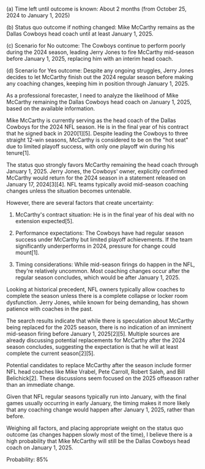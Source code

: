 (a) Time left until outcome is known: About 2 months (from October 25, 2024 to January 1, 2025)

(b) Status quo outcome if nothing changed: Mike McCarthy remains as the Dallas Cowboys head coach until at least January 1, 2025.

(c) Scenario for No outcome: The Cowboys continue to perform poorly during the 2024 season, leading Jerry Jones to fire McCarthy mid-season before January 1, 2025, replacing him with an interim head coach.

(d) Scenario for Yes outcome: Despite any ongoing struggles, Jerry Jones decides to let McCarthy finish out the 2024 regular season before making any coaching changes, keeping him in position through January 1, 2025.

As a professional forecaster, I need to analyze the likelihood of Mike McCarthy remaining the Dallas Cowboys head coach on January 1, 2025, based on the available information.

Mike McCarthy is currently serving as the head coach of the Dallas Cowboys for the 2024 NFL season. He is in the final year of his contract that he signed back in 2020[1][5]. Despite leading the Cowboys to three straight 12-win seasons, McCarthy is considered to be on the "hot seat" due to limited playoff success, with only one playoff win during his tenure[1].

The status quo strongly favors McCarthy remaining the head coach through January 1, 2025. Jerry Jones, the Cowboys' owner, explicitly confirmed McCarthy would return for the 2024 season in a statement released on January 17, 2024[3][4]. NFL teams typically avoid mid-season coaching changes unless the situation becomes untenable.

However, there are several factors that create uncertainty:

1. McCarthy's contract situation: He is in the final year of his deal with no extension expected[5].

2. Performance expectations: The Cowboys have had regular season success under McCarthy but limited playoff achievements. If the team significantly underperforms in 2024, pressure for change could mount[1].

3. Timing considerations: While mid-season firings do happen in the NFL, they're relatively uncommon. Most coaching changes occur after the regular season concludes, which would be after January 1, 2025.

Looking at historical precedent, NFL owners typically allow coaches to complete the season unless there is a complete collapse or locker room dysfunction. Jerry Jones, while known for being demanding, has shown patience with coaches in the past.

The search results indicate that while there is speculation about McCarthy being replaced for the 2025 season, there is no indication of an imminent mid-season firing before January 1, 2025[2][5]. Multiple sources are already discussing potential replacements for McCarthy after the 2024 season concludes, suggesting the expectation is that he will at least complete the current season[2][5].

Potential candidates to replace McCarthy after the season include former NFL head coaches like Mike Vrabel, Pete Carroll, Robert Saleh, and Bill Belichick[2]. These discussions seem focused on the 2025 offseason rather than an immediate change.

Given that NFL regular seasons typically run into January, with the final games usually occurring in early January, the timing makes it more likely that any coaching change would happen after January 1, 2025, rather than before.

Weighing all factors, and placing appropriate weight on the status quo outcome (as changes happen slowly most of the time), I believe there is a high probability that Mike McCarthy will still be the Dallas Cowboys head coach on January 1, 2025.

Probability: 85%